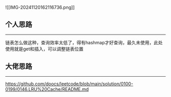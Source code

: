 ![[IMG-20241120162116736.png]]

## 个人思路
---
链表怎么做这种，查询效率太低了，得有hashmap才好查询，最久未使用，此处使用就是get和插入，可以调整链表位置

## 大佬思路
---
https://github.com/doocs/leetcode/blob/main/solution/0100-0199/0146.LRU%20Cache/README.md